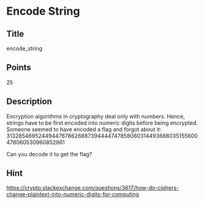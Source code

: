 # Encode String

## Title
encode_string

## Points
25

## Description
Encryption algorithms in cryptography deal only with numbers.
Hence, strings have to be first encoded into numeric digits before being encrypted.
Someone seemed to have encoded a flag and forgot about it:
31328546952449447678626887394444747858060314493686035155600478060530960852861

Can you decode it to get the flag?

## Hint
https://crypto.stackexchange.com/questions/3617/how-do-ciphers-change-plaintext-into-numeric-digits-for-computing
